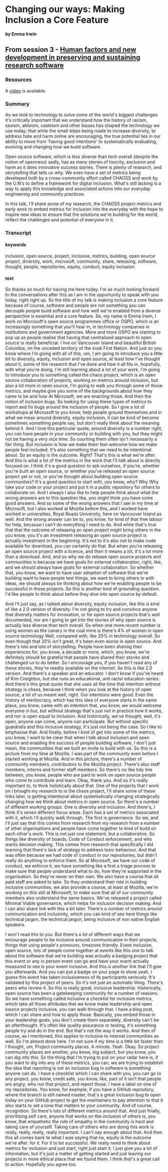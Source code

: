 # Changing our ways: Making Inclusion a Core Feature
**by Emma Irwin**  

## From session 3 - [Human factors and new development in preserving and sustaining research software](/wosss21/agenda#session-3)  

### Resources
A [video](https://www.youtube.com/watch?v=06CxqqvhYu0&list=PLXAvKzjdTsrxFqbjWtxHjfJc0RN6jMwZg&index=16) is available.

### Summary

As we look to technology to solve some of the world's biggest challenges it's critically important that we understand how the history of racism, sexism, ableism, casteism and other biases has shaped the technology we use today; that while the small steps being made to increase diversity, to address hate and harm online are encouraging, the true potential lies in our ability to move from 'having good intentions' to systematically evaluating, evolving and changing how we build software.

Open source software, which is less diverse than tech overall (despite the notion of openness) sadly, has as many stories of toxicity, exclusion and harm as it does innovative success stories. There is plenty of research, and storytelling that tells us why. We even have a set of metrics being developed both by a cross-community effort called CHAOSS and work by the U.N's to define a framework for digital inclusion. What's still lacking is a way to apply this knowledge and associated actions into our everyday engineering and community practices.

In this talk, I'll share some of my research, the CHAOSS project metrics and early work to embed metrics for inclusion into the everyday with the hope to inspire new ideas to ensure that the solutions we're building for the world, reflect the challenges and potential of everyone in it.

### Transcript

#### keywords
inclusion, open source, project, inclusive, metrics, building, open source project, diversity, work, microsoft, community, share, releasing, software, thought, people, repositories, equity, conduct, equity inclusion

#### text

So thanks so much for having me here today. I'm as much looking forward to the conversations after this as I am in the opportunity to speak with you today, right right up. So the title of my talk is making inclusion a core feature because of course, software and people are not something you can decouple people build software and how well we're enabled from a diverse perspective is essential and a core feature. So, my name is Emma Irwin, I work on Microsoft's open source programmes office or OSPO, which is an increasingly something that you'll hear in, in technology companies in institutions and government agencies. More and more OSPO are starting to pop up as people realise that having that centralised approach to open source is really beneficial. I live on Vancouver Island and beautiful British Columbia, on the unceded territory of the souk First Nation. And just so you know where I'm going with all of this, um, I am going to introduce you a little bit to diversity, equity, inclusion and open source, at least how I've thought about it, some of the research that I've done and how it all fits in, hopefully, with what you're doing, I'm still learning about a lot of your work, I'm going to introduce you to something called the chaos project, which is an open source collaboration of projects, working on metrics around inclusion, but also a lot more in open source, I'm going to walk you through some of those metrics, and maybe give you some of the backgrounds about how they came to be and how At Microsoft, we are enacting those. And then the notion of inclusion bugs. So looking for using these types of metrics to report and fix bugs around the inclusion of people. So I give a lot of workshops at Microsoft to you know, help people ground themselves and in what we mean around diversity, equity inclusion, it can be kind of become sometimes something people say, but don't really think about the meaning behind it. And I love this particular quote, around diversity is a number right, you can have people in your community or building with you, but they might not be having a very nice time. So counting them often isn't necessarily a fair thing. But inclusion is how we make them feel welcome how we make people feel included. It's also something that we need to be intentional about. So an equity is the outcome. Right? That's this is what we're after. And this is what a lot of the metrics in the work that I'll talk about is directly focused on. I think it's a good question to ask ourselves, if you're, whether you're built an open source, or whether you've released an open source project yet or not, or you've thought about building open source communities? It's a good question to start with, you know, why? Why Why take your code or your project and put it in a public repository for others to collaborate on. And I always I also like to help people think about what the wrong answers are to this question like, you might think you have some good answers. And so some of the wrong answers that I see in my time at Microsoft, but I also worked at Mozilla before this, and I worked have worked in universities, Royal Roads University, here on Vancouver Island as well. And the wrong answer can be to, you know, for kind of that free labour for help, because I can't do everything I need to do. And while that's true that that the outcome of releasing an open project might bring others in the you know, you it's an investment releasing an open source project is actually investment in the beginning. It's not to it's also not to make code available for download, you can certainly do that. But when you're releasing an open source project with a licence, and then it means a lot, it's a lot more than a download. And, and so why we do release open source projects and communities is because we have goals for external collaboration, right, like, and we should always have goals for external collaboration. So whether that, you know, we want to have user adoption of software that we're building want to have people test things, we want to bring others in with ideas, we should always be thinking about how we're enabling people to be successful in those projects. So this is another kind of grounding question. I'd like people to think about before they dive into open source by default.
 
And I'll just say, as I talked about diversity, equity inclusion, like this is kind of like a 2.0 version of diversity. I'm not going to try and convince anyone that diversity matters for innovation, or for open source projects that's well documented, nor am I going to get into the stories of why open source is actually less diverse than tech overall. So when one more recent number is using women as the canary in the coal mine is there's 4% of women in open source technology Well, compared with, like 20% in technology overall. So even though that 20% isn't great, it's been even worse in open source. And there's lots and lots of storytelling. People have been sharing their experiences for, you know, a decade or more, which, you know, we're definitely should be grateful that people have shared their stories and challenged us to do better. So I encourage you, if you haven't read any of these stories, they're readily available on the internet. So this is like 2.0 version. And there's a speaker and an educator. I don't know if you've heard of Kim Creighton, but she runs an educational, anti racist education series. And there's this great quote that she uses all the time that intention without strategy is chaos, because I think when you look at the history of open source, a lot of us meant well, right. Our intentions were good. Even the history of meritocracy, which has this idea of everyone starts in the same place, you know, came with an intention that, you know, we would welcome everyone in but, but without strategy that's just not in practice how it works, and nor is open equal to inclusion. And historically, we've thought, well, it's open, anyone can come, anyone can participate. But without specific guardrails and this inclusive strategy, it's just not being the case. So I like to emphasise that. And finally, before I kind of get into some of the metrics, you know, I want to be clear that when I talk about inclusion and open source and enabling the success of people building software, I don't just mean, the communities that we built an invite to build with us. So this is a picture from my time at Mozilla. I was part of the community even before I started working at Mozilla. And in this picture, there's a number of community members, contributors to the Mozilla project. There's also staff members, interns and former staff members. So there's no like tidy line between, you know, people who are paid to work on open source people who come to contribute and learn.  Okay, thank you. And so it's really important to, to think holistically about that. One of the projects that I work on I brought my research to is the chaos project, I'll share some of these links later, is getting intentional about systematically changing strategically changing how we think about metrics in open source. So there's a number of different working groups. One is diversity and inclusion. And there's, I think it's seven different focus areas. Each has a set of metrics associated with it, which I'll quickly walk through. The first is governance. So we, and I'll just say that this comes from research from my research from a number of other organisations and people have come together to kind of build on each other's work. This is not just one statement, but a collaborative. So things like diversity of boards, Code of Conduct enforcement, and who wants decision making. This comes from research that specifically I did learning that there's lack of strategy to address toxic behaviour. And that was often because we had code of conduct in our repositories, but didn't really do anything to enforce them. So at Microsoft, we have our code of conduct, we enforce it, we have something like a first a triage process to make sure that people understand what to do, how they're supported in the organisation. So they're never on their own. We also have a course that all paid staff are asked to take. So they understand their role in building inclusive communities, we also provide a course, at least at Mozilla, we're working on this still at Microsoft, to make sure that all of our community members also understand the same basics. We've released a project called Minimal Viable governance, which helps for inclusion decision making. And I can also share link with this a bit later. There's a number of metrics around communication and inclusivity, which you can kind of see here things like technical jargon, the technical jargon, being inclusive of non native English speakers.
 
I won't read this to you. But there's a lot of different ways that we encourage people to be inclusive around communication in their projects, things that using people's pronouns, timezone friendly. Event inclusion, open source, lots of people come together at events like this one to talk about the software that we're building was actually a badging project that this event or any in person event can go and have your event actually measured to see is your event inclusive. And this is another link that I'll give you afterwards. And you can put a badge on your page to show yeah, I guess this event has taken inclusiveness of its participants seriously. It's validated by this project of peers. So it's not just an automatic thing. There's peers who review it. So this is really great, inclusive leadership. Historically, open source has been a gatekeeping community for a number of reasons. So we have something called inclusive a checklist for inclusive metrics, which take all those attributes that we know make leadership and open source projects inclusive, you can walk through that. I have a blog post, which I can share and how to apply those. Basically, you embed those in your leadership goals, you don't create them separately, diversity can't be an afterthought. It's often like quality assurance or testing, it's something people try and do in the end. But that's not the way it works. And then of course, as I mentioned, this applies to inclusive to internal communities as well. So I'm almost done here. I'm not sure if my time is a little bit faster than I thought, um, Project community places. A minute. Yeah. Okay. So project community places are another, you know, big subject, but you know, you can dig into this. So the thing that I'm trying to put on your radar here is, if you want to dig into any of these metrics, you can, we are trying to establish the idea that reporting is not an inclusion bug in software is something anyone can do. I have a checklist which I can share with you, you can go to any project, you know, credit safe, you know, like, part of it isn't that people are angry, who run that project, and report those, I have a label on one of my repositories. You know, for example, if you have a GitHub repository, where the branch is still named master, that's a great inclusion bug to open today on your GitHub project to get the maintainers to pay attention to that it also starts to set a tone that matters to your community. And of course, recognition. So there's lots of different metrics around that. And just finally, prioritising self care, anyone that works on the inclusion of others is, you know, that empathetic the role of empathy in the community is hard and taking care of yourself. Taking care of others who are doing this work is really, really, really, really important. I can't say enough about that. And then this all comes back to what I was saying that no, equity is the outcome we're after. for it. For it to be successful. We really need to think about metrics for inclusion and just start, right just start it. I just give you a lot of information, but it's just a matter of getting started and just leaving our projects in more ethical place that we found them. I think that's a great call to action. Hopefully you agree too.

